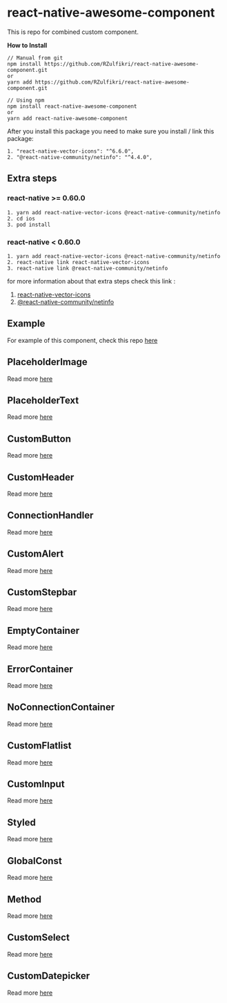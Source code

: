 # react-native-awesome-component

This is repo for combined custom component.

**How to Install**

```
// Manual from git
npm install https://github.com/RZulfikri/react-native-awesome-component.git
or
yarn add https://github.com/RZulfikri/react-native-awesome-component.git

// Using npm
npm install react-native-awesome-component
or
yarn add react-native-awesome-component
```

After you install this package you need to make sure you install / link this package:

```
1. "react-native-vector-icons": "^6.6.0",
2. "@react-native-community/netinfo": "^4.4.0",
```

## Extra steps

### react-native >= 0.60.0

```
1. yarn add react-native-vector-icons @react-native-community/netinfo
2. cd ios
3. pod install
```

### react-native < 0.60.0

```
1. yarn add react-native-vector-icons @react-native-community/netinfo
2. react-native link react-native-vector-icons
3. react-native link @react-native-community/netinfo
```

for more information about that extra steps check this link :

1. [react-native-vector-icons](https://github.com/oblador/react-native-vector-icons)
2. [@react-native-community/netinfo](https://github.com/react-native-community/react-native-netinfo)

## Example

For example of this component, check this repo [here](https://github.com/RZulfikri/VsIgnite/tree/example/awesome-component)

## PlaceholderImage

Read more [here](./doc/placeholder-image.md)

## PlaceholderText

Read more [here](./doc/placeholder-text.md)

## CustomButton

Read more [here](./doc/custom-button.md)

## CustomHeader

Read more [here](./doc/custom-header.md)

## ConnectionHandler

Read more [here](./doc/connection-handler.md)

## CustomAlert

Read more [here](./doc/custom-alert.md)

## CustomStepbar

Read more [here](./doc/custom-step-bar.md)

## EmptyContainer

Read more [here](./doc/empty-container.md)

## ErrorContainer

Read more [here](./doc/error-container.md)

## NoConnectionContainer

Read more [here](./doc/no-connection-container.md)

## CustomFlatlist

Read more [here](./doc/custom-flatlist.md)

## CustomInput

Read more [here](./doc/custom-input.md)

## Styled

Read more [here](./doc/styled.md)

## GlobalConst

Read more [here](./doc/global-const.md)

## Method

Read more [here](./doc/method.md)

## CustomSelect

Read more [here](./doc/custom-select.md)

## CustomDatepicker

Read more [here](./doc/custom-datepicker.md)
